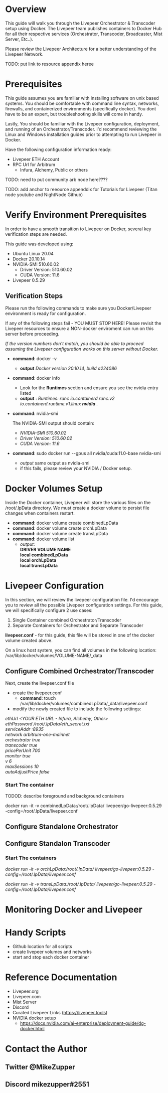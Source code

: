 # Overview

This guide will walk you through the Livepeer Orchestrator & Transcoder setup using Docker. The Livepeer team publishes containers to Docker Hub for all their respective services (Orchestrator, Transcoder, Broadcaster, Mist Server, Etc..).

Please review the Livepeer Architecture for a better understanding of the Livepeer Network.


TODO: put link to resource appendix heree 

# Prerequisites

This guide assumes you are familiar with installing software on unix based systems. You should be comfortable with command line syntax, networks, firewalls, and containerized environments (specifically docker). You dont have to be an expert, but troubleshooting skills will come in handy.

Lastly, You should be familiar with the Livepeer configuration, deployment, and running of an Orchestrator/Transcoder. I'd recommend reviewing the Linux and Windows installation guides prior to attempting to run Livepeer in Docker. 

Have the following configuration information ready:
- Livepeer ETH Account
- RPC Url for Arbitrum
  - Infura, Alchemy, Public or others

TODO: need to put community arb node here????

TODO: add anchor to reeource appenddix for Tutorials for Livepeer (Titan node youtube and NightNode Github)

# Verify Environment Prerequisites

In order to have a smooth transition to Livepeer on Docker, several key verification steps are needed. 

This guide was developed using:
- Ubuntu Linux 20.04
- Docker 20.10.14
- NVIDIA-SMI 510.60.02
  - Driver Version: 510.60.02
  - CUDA Version: 11.6  
- Livepeer 0.5.29

## Verification Steps 
Please run the following commands to make sure you Docker/Livepeer environment is ready for configuration.

If any of the following steps fail - YOU MUST STOP HERE! Please revisit the Livepeer resources to ensure a NON-docker enviroment can run on this server before proceeding. 

*If the version numbers don't match, you should be able to proceed assuming the Livepeer configuration works on this server without Docker.*

- **command**: docker -v 
  - **output** *Docker version 20.10.14, build a224086*
- **command**: docker info
  - Look for the **Runtimes** section and ensure you see the nvidia entry listed
  - **output** : *Runtimes: runc io.containerd.runc.v2 io.containerd.runtime.v1.linux **nvidia** .*
- **command**: nvidia-smi
  
  The NVIDIA-SMI output should contain:
  
  - *NVIDIA-SMI 510.60.02* 
  - *Driver Version: 510.60.02*
  - *CUDA Version: 11.6*
- **command**: sudo docker run --gpus all nvidia/cuda:11.0-base nvidia-smi
  - *output* same output as nvidia-smi
  - if this fails, please review your NVIDIA / Docker setup.

# Docker Volumes Setup

Inside the Docker container, Livepeer will store the various files on the /root/.lpData directory. We must create a docker volume to persist file changes when containers restart.

- **command**: docker volume create combinedLpData
- **command**: docker volume create orchLpData
- **command**: docker volume create transLpData
- **command**: docker volume list
  - *output*: \
            **DRIVER VOLUME NAME \
            local combinedLpData \
             local orchLpData \
             local transLpData**

# Livepeer Configuration

In this section, we will review the livepeer configuration file. I'd encourage you to review all the possible Livepeer configuration settings. For this guide, we will specifically configure 2 use cases:

1. Single Container combined Orchestrator/Transcoder
2. Separate Containers for Orchestrator and Separate Transcoder

**livepeer.conf** - for this guide, this file will be stored in one of the docker volume created above. 

On a linux host system, you can find all volumes in the following location: /var/lib/docker/volumes/VOLUME-NAME/_data


## Configure Combined Orchestrator/Transcoder

Next, create the livepeer.conf file

- create the livepeer.conf
  - **command**: touch /var/lib/docker/volumes/combinedLpData/_data/livepeer.conf
- modify the newly created file to include the following settings:

*ethUrl <YOUR ETH URL - Infura, Alchemy, Other>\
ethPassword /root/.lpData/eth_secret.txt\
serviceAddr <YOUR IP ADDR>:8935\
network arbitrum-one-mainnet \
orchestrator true\
transcoder true\
pricePerUnit 700\
monitor true\
v 6\
maxSessions 10\
autoAdjustPrice false*

### Start The container 

TODOD: describe foreground and background containers

 docker run -it -v combinedLpData:/root/.lpData/ livepeer/go-livepeer:0.5.29  -config=/root/.lpData/livepeer.conf

## Configure Standalone Orchestrator 

## Configure Standalon Transcoder 

### Start The containers

 *docker run -it -v orchLpData:/root/.lpData/ livepeer/go-livepeer:0.5.29  -config=/root/.lpData/livepeer.conf*

  *docker run -it -v transLpData:/root/.lpData/ livepeer/go-livepeer:0.5.29  -config=/root/.lpData/livepeer.conf*


# Monitoring Docker and Livepeer

# Handy Scripts

- Github location for all scripts
- create livepeer volumes and networks
- start and stop each docker container

# Reference Documentation

- Livepeer.org
- Livepeer.com
- Mist Server
- Discord
- Curated Livepeer Links (https://livepeer.tools)
- NVIDIA docker setup
  - https://docs.nvidia.com/ai-enterprise/deployment-guide/dg-docker.html

# Contact the Author

## Twitter @MikeZupper

## Discord mikezupper#2551
